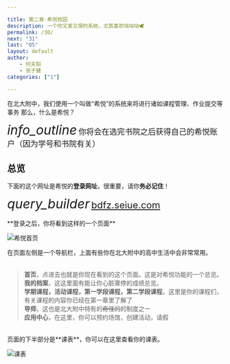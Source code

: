 ```yaml
---

title: 第二章·希悦校园
description: 一个你又爱又恨的系统，尤其喜欢咕咕咕🕊
permalink: /30/
next: "31"
last: "05"
layout: default 
author:
    - 何天阳
    - 张子健 
categories: ["1"]

---
```

<script>
  function IsPC() {
    var userAgentInfo = navigator.userAgent;
    var Agents = ["Android", "iPhone",
      "SymbianOS", "Windows Phone",
      "iPad", "iPod"
    ];
    var flag = true;
    for (var v = 0; v < Agents.length; v++) {
      if (userAgentInfo.indexOf(Agents[v]) > 0) {
        flag = false;
        break;
      }
    }
    return flag;
  }
  document.addEventListener('DOMContentLoaded', function () {
    var elems = document.querySelectorAll('img');
    var instances = M.Materialbox.init(elems);
    if (!IsPC()) {
      document.querySelector('#mobile-hint').removeAttribute('hidden');
    }
  });
</script>

在北大附中，我们使用一个叫做“希悦”的系统来将进行诸如课程管理、作业提交等事务 那么，什么是希悦？

<div class="card-panel flex-center accent-text">
  <i style="font-size: 30px;" class="material-icons">info_outline</i>
  <span style="font-size: 18px;">你将会在选完书院之后获得自己的希悦账户（因为学号和书院有关）</span>
</div>

## **总览**

下面的这个网址是希悦的**登录网址**，很重要，请你**务必记住**！
<div class="card-panel flex-center accent-text">
  <i style="font-size: 30px;" class="material-icons">query_builder</i>
  <span style="font-size: 22px;">
    <a href="https://bdfz.seiue.com" target="_blank">bdfz.seiue.com</a>
  </span>
</div>
<br />
**登录之后，你将看到这样的一个页面**

![希悦首页](https://z3.ax1x.com/2021/05/19/g5wiJH.png)
<div class="card-panel flex-center accent-text" id="mobile-hint" hidden>
  <i style="font-size: 30px;" class="material-icons">error_outlined</i>
  <span style="font-size: 18px;">
    如果你发现你的设备打开希悦之后不太对劲<br /><br />
    那么看一看你是不是用的<strong>手机端或者窄屏设备</strong>。<br /><br />
    希悦对这样的设备暂时还没有支持，请使用APP【<a href="/32">点我查看教程</a>】
  </span>
</div>


在页面左侧是一个导航栏，上面有些你在北大附中的高中生活中会非常常用。<br>
<br>
> **首页**，点进去也就是你现在看到的这个页面。这是对希悦功能的一个总览。<br>
> **我的档案**，这这里面有能让你心脏骤停的成绩总览。<br>
> **学期课程，活动课程，第一学段课程，第二学段课程**，这里是你的课程们，有关课程的内容你已经在第一章里了解了 <br>
> **导师**，这也是北大附中特有的~~奇怪的~~的制度之一<br>
> **应用中心**，在这里，你可以预约场馆，创建活动，请假<br>

<br>
页面的下半部分是**课表**，你可以在这里查看你的课表。  

![课表](https://z3.ax1x.com/2021/05/19/g5wPFe.png)
<br>
